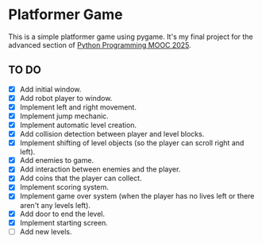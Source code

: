 # Platformer Game

This is a simple platformer game using pygame. It's my final project for
the advanced section of [Python Programming MOOC 2025](https://programming-25.mooc.fi/).

## TO DO

- [x] Add initial window.
- [x] Add robot player to window.
- [x] Implement left and right movement.
- [x] Implement jump mechanic.
- [x] Implement automatic level creation.
- [x] Add collision detection between player and level blocks.
- [x] Implement shifting of level objects (so the player
      can scroll right and left).
- [x] Add enemies to game.
- [x] Add interaction between enemies and the player.
- [x] Add coins that the player can collect.
- [x] Implement scoring system.
- [x] Implement game over system (when the player has no lives left or
      there aren't any levels left).
- [x] Add door to end the level.
- [x] Implement starting screen.
- [ ] Add new levels.
